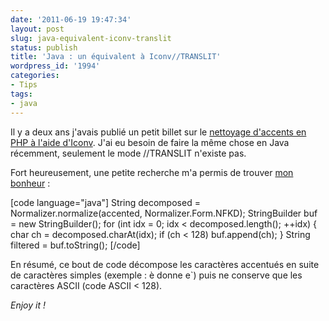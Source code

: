 ```yaml
---
date: '2011-06-19 19:47:34'
layout: post
slug: java-equivalent-iconv-translit
status: publish
title: 'Java : un équivalent à Iconv//TRANSLIT'
wordpress_id: '1994'
categories:
- Tips
tags:
- java
---
```


Il y a deux ans j'avais publié un petit billet sur le [nettoyage d'accents en PHP à l'aide d'Iconv](/2009/04/14/php-nettoyer-des-accents-simplement-avec-iconv/). J'ai eu besoin de faire la même chose en Java récemment, seulement le mode //TRANSLIT n'existe pas.





Fort heureusement, une petite recherche m'a permis de trouver [mon bonheur](http://stackoverflow.com/questions/5806690/is-there-an-iconv-with-translit-equivalent-in-java) :


[code language="java"]
String decomposed = Normalizer.normalize(accented, Normalizer.Form.NFKD);
StringBuilder buf = new StringBuilder();
for (int idx = 0; idx < decomposed.length(); ++idx) {
  char ch = decomposed.charAt(idx);
  if (ch < 128)
    buf.append(ch);
}
String filtered = buf.toString();
[/code]


En résumé, ce bout de code décompose les caractères accentués en suite de caractères simples (exemple : è donne e`) puis ne conserve que les caractères ASCII (code ASCII < 128).




_Enjoy it !_

